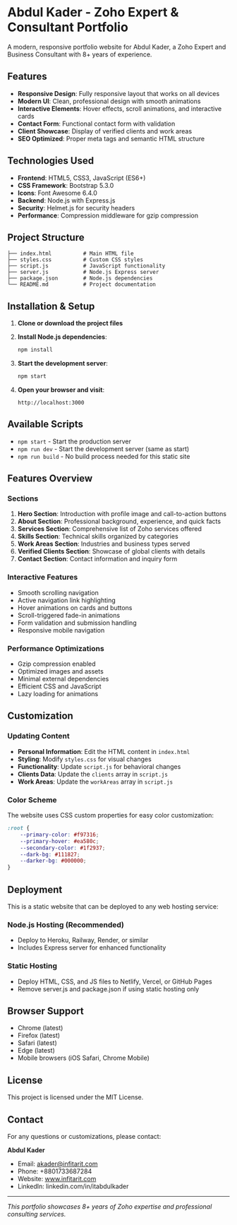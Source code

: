 
# Abdul Kader - Zoho Expert & Consultant Portfolio

A modern, responsive portfolio website for Abdul Kader, a Zoho Expert and Business Consultant with 8+ years of experience.

## Features

- **Responsive Design**: Fully responsive layout that works on all devices
- **Modern UI**: Clean, professional design with smooth animations
- **Interactive Elements**: Hover effects, scroll animations, and interactive cards
- **Contact Form**: Functional contact form with validation
- **Client Showcase**: Display of verified clients and work areas
- **SEO Optimized**: Proper meta tags and semantic HTML structure

## Technologies Used

- **Frontend**: HTML5, CSS3, JavaScript (ES6+)
- **CSS Framework**: Bootstrap 5.3.0
- **Icons**: Font Awesome 6.4.0
- **Backend**: Node.js with Express.js
- **Security**: Helmet.js for security headers
- **Performance**: Compression middleware for gzip compression

## Project Structure

```
├── index.html          # Main HTML file
├── styles.css          # Custom CSS styles
├── script.js           # JavaScript functionality
├── server.js           # Node.js Express server
├── package.json        # Node.js dependencies
└── README.md           # Project documentation
```

## Installation & Setup

1. **Clone or download the project files**

2. **Install Node.js dependencies**:
   ```bash
   npm install
   ```

3. **Start the development server**:
   ```bash
   npm start
   ```

4. **Open your browser and visit**:
   ```
   http://localhost:3000
   ```

## Available Scripts

- `npm start` - Start the production server
- `npm run dev` - Start the development server (same as start)
- `npm run build` - No build process needed for this static site

## Features Overview

### Sections

1. **Hero Section**: Introduction with profile image and call-to-action buttons
2. **About Section**: Professional background, experience, and quick facts
3. **Services Section**: Comprehensive list of Zoho services offered
4. **Skills Section**: Technical skills organized by categories
5. **Work Areas Section**: Industries and business types served
6. **Verified Clients Section**: Showcase of global clients with details
7. **Contact Section**: Contact information and inquiry form

### Interactive Features

- Smooth scrolling navigation
- Active navigation link highlighting
- Hover animations on cards and buttons
- Scroll-triggered fade-in animations
- Form validation and submission handling
- Responsive mobile navigation

### Performance Optimizations

- Gzip compression enabled
- Optimized images and assets
- Minimal external dependencies
- Efficient CSS and JavaScript
- Lazy loading for animations

## Customization

### Updating Content

- **Personal Information**: Edit the HTML content in `index.html`
- **Styling**: Modify `styles.css` for visual changes
- **Functionality**: Update `script.js` for behavioral changes
- **Clients Data**: Update the `clients` array in `script.js`
- **Work Areas**: Update the `workAreas` array in `script.js`

### Color Scheme

The website uses CSS custom properties for easy color customization:

```css
:root {
    --primary-color: #f97316;
    --primary-hover: #ea580c;
    --secondary-color: #1f2937;
    --dark-bg: #111827;
    --darker-bg: #000000;
}
```

## Deployment

This is a static website that can be deployed to any web hosting service:

### Node.js Hosting (Recommended)
- Deploy to Heroku, Railway, Render, or similar
- Includes Express server for enhanced functionality

### Static Hosting
- Deploy HTML, CSS, and JS files to Netlify, Vercel, or GitHub Pages
- Remove server.js and package.json if using static hosting only

## Browser Support

- Chrome (latest)
- Firefox (latest)
- Safari (latest)
- Edge (latest)
- Mobile browsers (iOS Safari, Chrome Mobile)

## License

This project is licensed under the MIT License.

## Contact

For any questions or customizations, please contact:

**Abdul Kader**
- Email: akader@infitarit.com
- Phone: +8801733687284
- Website: www.infitarit.com
- LinkedIn: linkedin.com/in/itabdulkader

---

*This portfolio showcases 8+ years of Zoho expertise and professional consulting services.*
